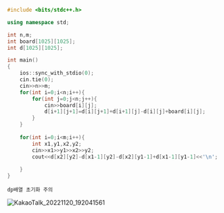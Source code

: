 ```c++
#include <bits/stdc++.h>

using namespace std;

int n,m;
int board[1025][1025];
int d[1025][1025];

int main()
{
	ios::sync_with_stdio(0);
	cin.tie(0);
	cin>>n>>m;
    for(int i=0;i<n;i++){
    	for(int j=0;j<n;j++){
    		cin>>board[i][j];
    		d[i+1][j+1]=d[i][j+1]+d[i+1][j]-d[i][j]+board[i][j];
		}
	}
	
	for(int i=0;i<m;i++){
		int x1,y1,x2,y2;
		cin>>x1>>y1>>x2>>y2;
		cout<<d[x2][y2]-d[x1-1][y2]-d[x2][y1-1]+d[x1-1][y1-1]<<'\n';
		
	}
}
```
```
dp배열 초기화 주의
```
![KakaoTalk_20221120_192041561](https://user-images.githubusercontent.com/89715722/202896820-a4f4188f-0e4f-4ca0-920f-9496eb9715ca.jpg)

